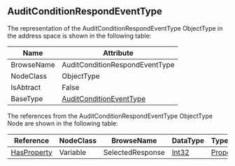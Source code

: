 <!-- objecttype -->
## AuditConditionRespondEventType
The representation of the AuditConditionRespondEventType ObjectType in the address space is shown in the following table:  

|Name|Attribute|
|---|---|
|BrowseName|AuditConditionRespondEventType|
|NodeClass|ObjectType|
|IsAbtract|False|
|BaseType|[AuditConditionEventType](../../../Part9/ObjectTypes/AuditConditionEventType/readme.md)|

The references from the AuditConditionRespondEventType ObjectType Node are shown in the following table:  

|Reference|NodeClass|BrowseName|DataType|TypeDefinition|ModellingRule|
|---|---|---|---|---|---|
|[HasProperty](../../../Part3/ReferenceTypes/HasProperty/readme.md)|Variable|SelectedResponse|[Int32](../../../Part3/DataTypes/Int32/readme.md)|[PropertyType](../../Part5/VariableTypes/PropertyType/readme.md)|[Mandatory](../../Objects/Mandatory/readme.md)|

